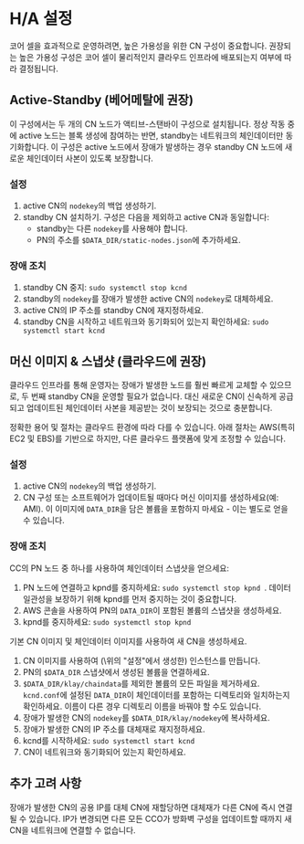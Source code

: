 # H/A 설정 <a id="h-a-setup"></a>

코어 셀을 효과적으로 운영하려면, 높은 가용성을 위한 CN 구성이 중요합니다. 권장되는 높은 가용성 구성은 코어 셀이 물리적인지 클라우드 인프라에 배포되는지 여부에 따라 결정됩니다.

## Active-Standby \(베어메탈에 권장\) <a id="active-standby-recommended-for-bare-metal"></a>

이 구성에서는 두 개의 CN 노드가 액티브-스탠바이 구성으로 설치됩니다. 정상 작동 중에 active 노드는 블록 생성에 참여하는 반면, standby는 네트워크의 체인데이터만 동기화합니다. 이 구성은 active 노드에서 장애가 발생하는 경우 standby CN 노드에 새로운 체인데이터 사본이 있도록 보장합니다.

### 설정 <a id="setup"></a>

1. active CN의 `nodekey`의 백업 생성하기.
2. standby CN 설치하기. 구성은 다음을 제외하고 active CN과 동일합니다:
   * standby는 다른 `nodekey`를 사용해야 합니다.
   * PN의 주소를 `$DATA_DIR/static-nodes.json`에 추가하세요.

### 장애 조치 <a id="failover"></a>

1. standby CN 중지: `sudo systemctl stop kcnd`
2. standby의 `nodekey`를 장애가 발생한 active CN의 `nodekey`로 대체하세요.
3. active CN의 IP 주소를 standby CN에 재지정하세요.
4. standby CN을 시작하고 네트워크와 동기화되어 있는지 확인하세요: `sudo systemctl start kcnd`

## 머신 이미지 & 스냅샷 \(클라우드에 권장\) <a id="machine-image-snapshot-recommended-for-cloud"></a>

클라우드 인프라를 통해 운영자는 장애가 발생한 노드를 훨씬 빠르게 교체할 수 있으므로, 두 번째 standby CN을 운영할 필요가 없습니다. 대신 새로운 CN이 신속하게 공급되고 업데이트된 체인데이터 사본을 제공받는 것이 보장되는 것으로 충분합니다.

정확한 용어 및 절차는 클라우드 환경에 따라 다를 수 있습니다. 아래 절차는 AWS\(특히 EC2 및 EBS\)를 기반으로 하지만, 다른 클라우드 플랫폼에 맞게 조정할 수 있습니다.

### 설정 <a id="setup"></a>

1. active CN의 `nodekey`의 백업 생성하기.
2. CN 구성 또는 소프트웨어가 업데이트될 때마다 머신 이미지를 생성하세요\(예: AMI\). 이 이미지에 `DATA_DIR`을 담은 볼륨을 포함하지 마세요 - 이는 별도로 얻을 수 있습니다.

### 장애 조치 <a id="failover"></a>

CC의 PN 노드 중 하나를 사용하여 체인데이터 스냅샷을 얻으세요:

1. PN 노드에 연결하고 kpnd를 중지하세요: `sudo systemctl stop kpnd `. 데이터 일관성을 보장하기 위해 kpnd를 먼저 중지하는 것이 중요합니다.
2. AWS 콘솔을 사용하여 PN의 `DATA_DIR`이 포함된 볼륨의 스냅샷을 생성하세요.
3. kpnd를 중지하세요: `sudo systemctl stop kpnd`

기본 CN 이미지 및 체인데이터 이미지를 사용하여 새 CN을 생성하세요.

1. CN 이미지를 사용하여 (\위의 "설정"에서 생성한) 인스턴스를 만듭니다.
2. PN의 `$DATA_DIR` 스냅샷에서 생성된 볼륨을 연결하세요.
3. `$DATA_DIR/klay/chaindata`를 제외한 볼륨의 모든 파일을 제거하세요. `kcnd.conf`에 설정된 `DATA_DIR`이 체인데이터를 포함하는 디렉토리와 일치하는지 확인하세요. 이름이 다른 경우 디렉토리 이름을 바꿔야 할 수도 있습니다.
4. 장애가 발생한 CN의 `nodekey`를 `$DATA_DIR/klay/nodekey`에 복사하세요.
5. 장애가 발생한 CN의 IP 주소를 대체재로 재지정하세요.
6. kcnd를 시작하세요: `sudo systemctl start kcnd`
7. CN이 네트워크와 동기화되어 있는지 확인하세요.

## 추가 고려 사항 <a id="additional-considerations"></a>

장애가 발생한 CN의 공용 IP를 대체 CN에 재할당하면 대체재가 다른 CN에 즉시 연결될 수 있습니다. IP가 변경되면 다른 모든 CCO가 방화벽 구성을 업데이트할 때까지 새 CN을 네트워크에 연결할 수 없습니다.

